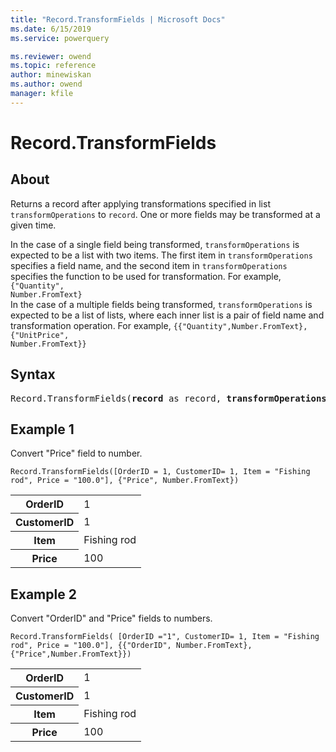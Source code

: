 ```yaml
---
title: "Record.TransformFields | Microsoft Docs"
ms.date: 6/15/2019
ms.service: powerquery

ms.reviewer: owend
ms.topic: reference
author: minewiskan
ms.author: owend
manager: kfile
---
```

# Record.TransformFields

## About

Returns a record after applying transformations specified in list <code>transformOperations</code> to <code>record</code>. One or more fields may be transformed at a given time. <div>In the case of a single field being transformed, <code>transformOperations</code> is expected to be a list with two items. The first item in <code>transformOperations</code> specifies a field name, and the second item in <code>transformOperations</code> specifies the function to be used for transformation. For example, <code>{"Quantity", Number.FromText}</code></div> <div>In the case of a multiple fields being transformed, <code>transformOperations</code> is expected to be a list of lists, where each inner list is a pair of field name and transformation operation. For example, <code>{{"Quantity",Number.FromText},{"UnitPrice", Number.FromText}}</code></div>

## Syntax

<pre>
Record.TransformFields(<b>record</b> as record, <b>transformOperations</b> as list, optional <b>missingField</b> as nullable number) as record 
</pre>

## Example 1
Convert "Price" field to number.

```powerquery-m
Record.TransformFields([OrderID = 1, CustomerID= 1, Item = "Fishing rod", Price = "100.0"], {"Price", Number.FromText})
```

<table> <tr> <th>OrderID</th> <td>1</td> </tr> <tr> <th>CustomerID</th> <td>1</td> </tr> <tr> <th>Item</th> <td>Fishing rod</td> </tr> <tr> <th>Price</th> <td>100</td> </tr> </table>

## Example 2

Convert "OrderID" and "Price" fields to numbers.

```powerquery-m
Record.TransformFields( [OrderID ="1", CustomerID= 1, Item = "Fishing rod", Price = "100.0"], {{"OrderID", Number.FromText}, {"Price",Number.FromText}})
```

<table> <tr> <th>OrderID</th> <td>1</td> </tr> <tr> <th>CustomerID</th> <td>1</td> </tr> <tr> <th>Item</th> <td>Fishing rod</td> </tr> <tr> <th>Price</th> <td>100</td> </tr> </table>
  
